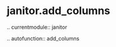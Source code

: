 janitor.add\_columns
====================

.. currentmodule:: janitor

.. autofunction:: add_columns